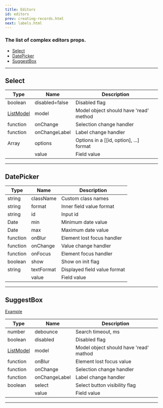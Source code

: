 ```yaml
---
title: Editors
id: editors
prev: creating-records.html
next: labels.html
---
```


### The list of complex editors props.

* [Select](#Select)
* [DatePicker](#DatePicker)
* [SuggestBox](#SuggestBox)

---

## <span id="Select">Select</span>

| Type     | Name   | Description |
|----------|--------|--------------|
| boolean | disabled=false | Disabled flag |
| [ListModel](list-model.html) | model | Model object should have 'read' method |
| function | onChange | Selection change handler |
| function | onChangeLabel | Label change handler |
| Array | options | Options in a [[id, option], ...] format |
| | value | Field value |

---


## <span id="DatePicker">DatePicker</span>

| Type     | Name   | Description |
|----------|--------|--------------|
| string | className | Custom class names |
| string | format | Inner field value format |
| string | id | Input id |
| Date | min | Minimum date value |
| Date | max | Maximum date value |
| function | onBlur | Element lost focus handler |
| function | onChange | Value change handler |
| function | onFocus | Element focus handler |
| boolean | show | Show on init flag |
| string | textFormat | Displayed field value format |
|  | value | Field value |

---

## <span id="SuggestBox">SuggestBox</span>
[Example](suggest-box.html)

| Type     | Name   | Description |
|----------|--------|--------------|
| number | debounce | Search timeout, ms |
| boolean | disabled | Disabled flag |
| [ListModel](list-model.html) | model | Model object should have 'read' mathod |
| function | onBlur | Element lost focus value |
| function | onChange | Selection change handler |
| function | onChangeLabel | Label change handler |
| boolean | select | Select button visibility flag |
|  | value | Field value |

---
